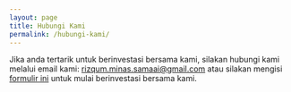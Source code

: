 ```yaml
---
layout: page
title: Hubungi Kami
permalink: /hubungi-kami/
---
```


Jika anda tertarik untuk berinvestasi bersama kami, silakan hubungi kami melalui email kami: [rizqum.minas.samaai@gmail.com](mailto:rizqum.minas.samaai@gmail.com) atau silakan mengisi [formulir ini](https://docs.google.com/forms/d/e/1FAIpQLSccPPh0Dcw-yerGeix88rm_oUmHo1qjv0OyJisd1Fdd0DoVcw/viewform) untuk mulai berinvestasi bersama kami. 